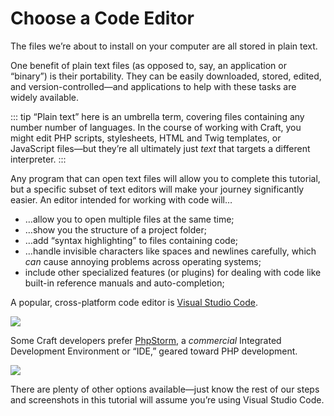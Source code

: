 # Choose a Code Editor

The files we’re about to install on your computer are all stored in plain text.

One benefit of plain text files (as opposed to, say, an application or “binary”) is their portability. They can be easily downloaded, stored, edited, and version-controlled—and applications to help with these tasks are widely available.

::: tip
“Plain text” here is an umbrella term, covering files containing any number number of languages. In the course of working with Craft, you might edit PHP scripts, stylesheets, HTML and Twig templates, or JavaScript files—but they’re all ultimately just _text_ that targets a different interpreter.
:::

Any program that can open text files will allow you to complete this tutorial, but a specific subset of text editors will make your journey significantly easier. An editor intended for working with code will…

- …allow you to open multiple files at the same time;
- …show you the structure of a project folder;
- …add “syntax highlighting” to files containing code;
- …handle invisible characters like spaces and newlines carefully, which _can_ cause annoying problems across operating systems;
- include other specialized features (or plugins) for dealing with code like built-in reference manuals and auto-completion;

A popular, cross-platform code editor is [Visual Studio Code](https://code.visualstudio.com/).

![](../images/vs-code-highlighting.png)

Some Craft developers prefer [PhpStorm](https://www.jetbrains.com/phpstorm/), a _commercial_ Integrated Development Environment or “IDE,” geared toward PHP development.

![](../images/phpstorm-highlighting.png)

There are plenty of other options available—just know the rest of our steps and screenshots in this tutorial will assume you’re using Visual Studio Code.
